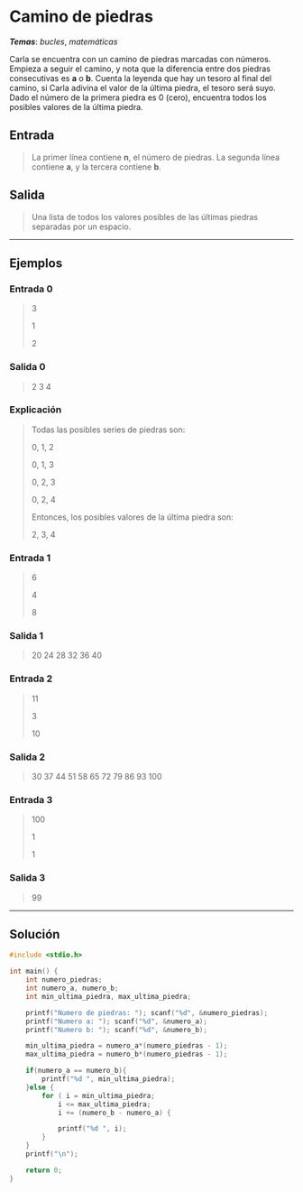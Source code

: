 # Camino de piedras

_**Temas**_: _bucles_, _matemáticas_

Carla se encuentra con un camino de piedras marcadas con números. Empieza a seguir el camino, y nota que la diferencia entre dos piedras consecutivas es **a** o **b**. Cuenta la leyenda que hay un tesoro al final del camino, si Carla adivina el valor de la última piedra, el tesoro será suyo. Dado el número de la primera piedra es 0 (cero), encuentra todos los posibles valores de la última piedra.

## Entrada

> La primer línea contiene **n**, el número de piedras. La segunda línea contiene **a**, y la tercera contiene **b**.

## Salida

> Una lista de todos los valores posibles de las últimas piedras separadas por un espacio.

---

## Ejemplos

### Entrada 0

> 3
>
> 1
>
> 2

### Salida 0

> 2 3 4

### Explicación

> Todas las posibles series de piedras son:
>
> 0, 1, 2
>
> 0, 1, 3
>
> 0, 2, 3
>
> 0, 2, 4
>
> Entonces, los posibles valores de la última piedra son:
>
> 2, 3, 4

### Entrada 1

> 6
>
> 4
>
> 8
>

### Salida 1

> 20 24 28 32 36 40

### Entrada 2

> 11
>
> 3
>
> 10

### Salida 2

> 30 37 44 51 58 65 72 79 86 93 100

### Entrada 3

> 100
>
> 1
>
> 1

### Salida 3

> 99

---

## Solución

```C
#include <stdio.h>

int main() {
    int numero_piedras;
    int numero_a, numero_b;
    int min_ultima_piedra, max_ultima_piedra;

    printf("Numero de piedras: "); scanf("%d", &numero_piedras);
    printf("Numero a: "); scanf("%d", &numero_a);
    printf("Numero b: "); scanf("%d", &numero_b);

    min_ultima_piedra = numero_a*(numero_piedras - 1);
    max_ultima_piedra = numero_b*(numero_piedras - 1);

    if(numero_a == numero_b){
        printf("%d ", min_ultima_piedra);
    }else {
        for ( i = min_ultima_piedra;
            i <= max_ultima_piedra;
            i += (numero_b - numero_a) {

            printf("%d ", i);
        }
    }
    printf("\n");

    return 0;
}

```
